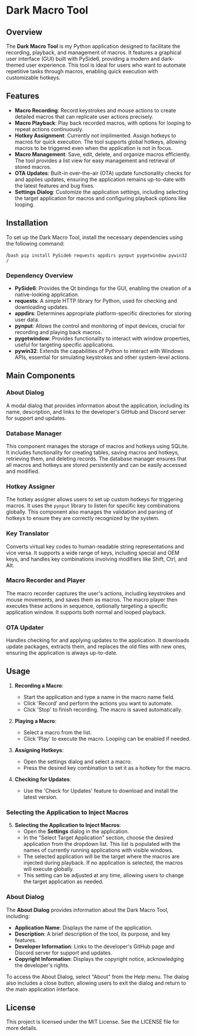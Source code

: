 # Dark Macro Tool

## Overview

The **Dark Macro Tool** is my Python application designed to facilitate the recording, playback, and management of macros. It features a graphical user interface (GUI) built with PySide6, providing a modern and dark-themed user experience. This tool is ideal for users who want to automate repetitive tasks through macros, enabling quick execution with customizable hotkeys.

## Features

- **Macro Recording**: Record keystrokes and mouse actions to create detailed macros that can replicate user actions precisely.
- **Macro Playback**: Play back recorded macros, with options for looping to repeat actions continuously.
- **Hotkey Assignment**: Currently not implimented. Assign hotkeys to macros for quick execution. The tool supports global hotkeys, allowing macros to be triggered even when the application is not in focus.
- **Macro Management**: Save, edit, delete, and organize macros efficiently. The tool provides a list view for easy management and retrieval of stored macros.
- **OTA Updates**: Built-in over-the-air (OTA) update functionality checks for and applies updates, ensuring the application remains up-to-date with the latest features and bug fixes.
- **Settings Dialog**: Customize the application settings, including selecting the target application for macros and configuring playback options like looping.

## Installation

To set up the Dark Macro Tool, install the necessary dependencies using the following command:

/```bash
pip install PySide6 requests appdirs pynput pygetwindow pywin32
/```

### Dependency Overview

- **PySide6**: Provides the Qt bindings for the GUI, enabling the creation of a native-looking application.
- **requests**: A simple HTTP library for Python, used for checking and downloading updates.
- **appdirs**: Determines appropriate platform-specific directories for storing user data.
- **pynput**: Allows the control and monitoring of input devices, crucial for recording and playing back macros.
- **pygetwindow**: Provides functionality to interact with window properties, useful for targeting specific applications.
- **pywin32**: Extends the capabilities of Python to interact with Windows APIs, essential for simulating keystrokes and other system-level actions.

## Main Components

### About Dialog
A modal dialog that provides information about the application, including its name, description, and links to the developer's GitHub and Discord server for support and updates.

### Database Manager
This component manages the storage of macros and hotkeys using SQLite. It includes functionality for creating tables, saving macros and hotkeys, retrieving them, and deleting records. The database manager ensures that all macros and hotkeys are stored persistently and can be easily accessed and modified.

### Hotkey Assigner
The hotkey assigner allows users to set up custom hotkeys for triggering macros. It uses the `pynput` library to listen for specific key combinations globally. This component also manages the validation and parsing of hotkeys to ensure they are correctly recognized by the system.

### Key Translator
Converts virtual key codes to human-readable string representations and vice versa. It supports a wide range of keys, including special and OEM keys, and handles key combinations involving modifiers like Shift, Ctrl, and Alt.

### Macro Recorder and Player
The macro recorder captures the user's actions, including keystrokes and mouse movements, and saves them as macros. The macro player then executes these actions in sequence, optionally targeting a specific application window. It supports both normal and looped playback.

### OTA Updater
Handles checking for and applying updates to the application. It downloads update packages, extracts them, and replaces the old files with new ones, ensuring the application is always up-to-date.

## Usage

1. **Recording a Macro**:
   - Start the application and type a name in the macro name field.
   - Click 'Record' and perform the actions you want to automate.
   - Click 'Stop' to finish recording. The macro is saved automatically.

2. **Playing a Macro**:
   - Select a macro from the list.
   - Click 'Play' to execute the macro. Looping can be enabled if needed.

3. **Assigning Hotkeys**:
   - Open the settings dialog and select a macro.
   - Press the desired key combination to set it as a hotkey for the macro.

4. **Checking for Updates**:
   - Use the 'Check for Updates' feature to download and install the latest version.

### Selecting the Application to Inject Macros

5. **Selecting the Application to Inject Macros**:
   - Open the **Settings** dialog in the application.
   - In the "Select Target Application" section, choose the desired application from the dropdown list. This list is populated with the names of currently running applications with visible windows.
   - The selected application will be the target where the macros are injected during playback. If no application is selected, the macros will execute globally.
   - This setting can be adjusted at any time, allowing users to change the target application as needed.

### About Dialog

The **About Dialog** provides information about the Dark Macro Tool, including:

- **Application Name**: Displays the name of the application.
- **Description**: A brief description of the tool, its purpose, and key features.
- **Developer Information**: Links to the developer's GitHub page and Discord server for support and updates.
- **Copyright Information**: Displays the copyright notice, acknowledging the developer's rights.

To access the About Dialog, select "About" from the Help menu. The dialog also includes a close button, allowing users to exit the dialog and return to the main application interface.

## License

This project is licensed under the MIT License. See the LICENSE file for more details.
